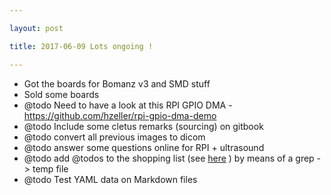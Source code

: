 ```yaml
---

layout: post

title: 2017-06-09 Lots ongoing !

---
```



-   Got the boards for Bomanz v3 and SMD stuff
-   Sold some boards
-   @todo Need to have a look at this RPI GPIO DMA -
    https://github.com/hzeller/rpi-gpio-dma-demo
-   @todo Include some cletus remarks (sourcing) on gitbook
-   @todo convert all previous images to dicom
-   @todo answer some questions online for RPI + ultrasound
-   @todo add @todos to the shopping list (see
    [here](https://kelu124.gitbooks.io/echomods/content/Chapter7/shoppingList.html) )
    by means of a grep -&gt; temp file
-   @todo Test YAML data on Markdown files


